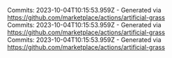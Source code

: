 Commits: 2023-10-04T10:15:53.959Z - Generated via https://github.com/marketplace/actions/artificial-grass
<br>
Commits: 2023-10-04T10:15:53.959Z - Generated via https://github.com/marketplace/actions/artificial-grass
<br>
Commits: 2023-10-04T10:15:53.959Z - Generated via https://github.com/marketplace/actions/artificial-grass
<br>
